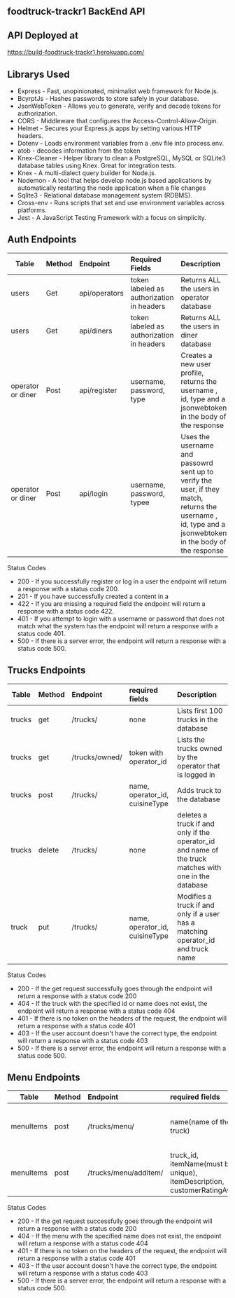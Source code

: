 foodtruck-trackr1 BackEnd API
--------------------------------------------

API Deployed at
---------------------------------------------
https://build-foodtruck-trackr1.herokuapp.com/

Librarys Used 
---------------------------------------------
- Express - Fast, unopinionated, minimalist web framework for Node.js.
- BcyrptJs - Hashes passwords to store safely in your database. 
- JsonWebToken - Allows you to generate, verify and decode tokens for authorization. 
- CORS - Middleware that configures the Access-Control-Allow-Origin. 
- Helmet - Secures your Express.js apps by setting various HTTP headers.
- Dotenv - Loads environment variables from a .env file into process.env. 
- atob - decodes information from the token
- Knex-Cleaner - Helper library to clean a PostgreSQL, MySQL or SQLite3 database tables using Knex. Great for integration tests.
- Knex - A multi-dialect query builder for Node.js.
- Nodemon - A tool that helps develop node.js based applications by automatically restarting the node application when a file changes 
- Sqlite3 - Relational database management system (RDBMS).
- Cross-env - Runs scripts that set and use environment variables across platforms.
- Jest - A JavaScript Testing Framework with a focus on simplicity.


Auth Endpoints
--------------------------------------------

| Table    |  Method   |  Endpoint | Required Fields       | Description  |
|----------|:---------|:----------|:----------------------|:-------------|
| users    |  Get     | api/operators |token labeled as authorization in headers |Returns ALL the users in operator database |
| users    |  Get     | api/diners |token labeled as authorization in headers |Returns ALL the users in diner database|
| operator or diner    |  Post     | api/register | username, password, type | Creates a new user profile, returns the username , id, type and a jsonwebtoken in the body of the response|
| operator or diner    |  Post     | api/login | username, password, typee |Uses the username and passowrd sent up to verify the user, if they match, returns the username , id, type and a jsonwebtoken in the body of the response|

Status Codes

- 200 - If you successfully register or log in a user the endpoint will return a response with a status code 200.
- 201 - If you have successfully created a content in a 
- 422 - If you are missing a required field the endpoint will return a response with a status code 422.
- 401 - If you attempt to login with a username or password that does not match what the system has the endpoint will return a response with a status code 401.
- 500 - If there is a server error, the endpoint will return a response with a status code 500.



Trucks Endpoints
----------------------------------------------

| Table    |  Method   |  Endpoint | required fields       | Description  |
|----------|:---------|:----------|:----------------------|:-------------|
| trucks | get | /trucks/ | none | Lists first 100 trucks in the database |
| trucks | get | /trucks/owned/ | token with operator_id| Lists the trucks owned by the operator that is logged in|
| trucks | post | /trucks/ | name, operator_id, cuisineType | Adds truck to the database |
| trucks | delete | /trucks/ | none | deletes a truck if and only if the operator_id and name of the truck matches with one in the database |
| truck | put | /trucks/ | name, operator_id, cuisineType | Modifies a truck if and only if a user has a matching operator_id and truck name |

Status Codes
- 200 - If the get request successfully goes through the endpoint will return a response with a status code 200
- 404 - If the truck with the specified id or name does not exist, the endpoint will return a response with a status code 404
- 401 - If there is no token on the headers of the request, the endpoint will return a response with a status code 401
- 403 - If the user account doesn't have the correct type, the endpoint will return a response with a status code 403
- 500 - If there is a server error, the endpoint will return a response with a status code 500.

Menu Endpoints
----------------------------------------------

| Table    |  Method   |  Endpoint | required fields       | Description  |
|----------|:---------|:----------|:----------------------|:-------------|
| menuItems | post | /trucks/menu/ | name(name of the truck) | list the items in the menu for the given truck |
| menuItems | post | /trucks/menu/additem/ | truck_id, itemName(must be unique), itemDescription, customerRatingAvg | Adds an item in the truck's menu array |

Status Codes
- 200 - If the get request successfully goes through the endpoint will return a response with a status code 200
- 404 - If the menu with the specified name does not exist, the endpoint will return a response with a status code 404
- 401 - If there is no token on the headers of the request, the endpoint will return a response with a status code 401
- 403 - If the user account doesn't have the correct type, the endpoint will return a response with a status code 403
- 500 - If there is a server error, the endpoint will return a response with a status code 500.